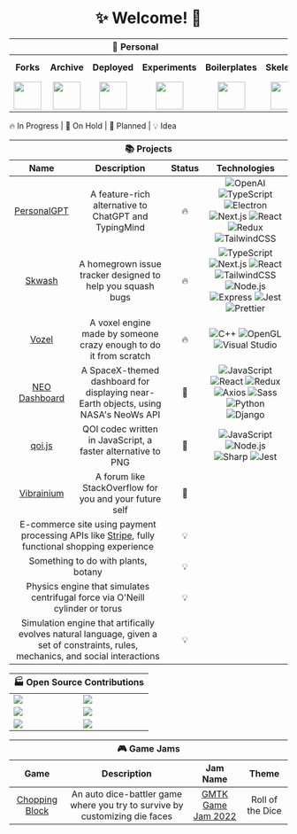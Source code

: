 <h1 align="center">✨ Welcome! 🌌</h1>

<table>
  <thead>
    <tr>
      <th align="center" colspan="5">🏡 Personal</th>
      <th align="center" colspan="3">🏢 Team</th>
    </tr>
  </thead>
  <tbody>
    <tr>
      <td align="center"><b>Forks</b></td>
      <td align="center"><b>Archive</b></td>
      <td align="center"><b>Deployed</b></td>
      <td align="center"><b>Experiments</b></td>
      <td align="center"><b>Boilerplates</b></td>
      <td align="center"><b>Skelenet</b></td>
      <td align="center"><b>Ariesnet</b></td>
      <td align="center"><b>Civil Engineers</b></td>
    </tr>
    <tr>
      <td align="center">
        <a href="https://github.com/RickyC0626-forks" title="Forked Projects">
          <img src="https://avatars.githubusercontent.com/u/121321200?s=200&v=4" width="50">
        </a>
      </td>
      <td align="center">
        <a href="https://github.com/RickyC0626-archive" title="Archived Projects">
          <img src="https://avatars.githubusercontent.com/u/121328201?s=200&v=4" width="50">
        </a>
      </td>
      <td align="center">
        <a href="https://github.com/RickyC0626-gh-pages" title="Deployed Pages">
          <img src="https://avatars.githubusercontent.com/u/121332196?s=200&v=4" width="50">
        </a>
      </td>
      <td align="center">
        <a href="https://github.com/RickyC0626-experiments" title="Experiments">
          <img src="https://avatars.githubusercontent.com/u/121334105?s=200&v=4" width="50">
        </a>
      </td>
      <td align="center">
        <a href="https://github.com/RickyC0626-boilerplate" title="Boilerplates">
          <img src="https://avatars.githubusercontent.com/u/121332704?s=200&v=4" width="50">
        </a>
      </td>
      <td align="center">
        <a href="https://github.com/skelenet" title="Skelenet Labs">
          <img src="https://avatars.githubusercontent.com/u/86542896?s=200&v=4" width="50">
        </a>
      </td>
      <td align="center">
        <a href="https://github.com/ariesnet" title="Aries Network">
          <img src="https://avatars.githubusercontent.com/u/101829519?s=200&v=4" width="50">
        </a>
      </td>
      <td align="center">
        <a href="https://github.com/Civil-Engineers" title="Civil Engineers">
          <img src="https://avatars.githubusercontent.com/u/109439685?s=200&v=4" width="50">
        </a>
      </td>
    </tr>
  </tbody>
</table>

<span>🔥 In Progress | 🛑 On Hold | 💭 Planned | 💡 Idea</span>
<table>
  <thead>
    <tr>
      <th align="center" colspan="10">📚 Projects</th>
    </tr>
    <tr>
      <th align="center">Name</th>
      <th align="center">Description</th>
      <th align="center">Status</th>
      <th align="center">Technologies</th>
    </tr>
  </thead>
  <tbody>
    <tr>
      <td align="center">
        <a href="https://github.com/personalgpt/personalgpt" title="personalgpt/personalgpt">
          <span>PersonalGPT</span>
        </a>
      </td>
      <td align="center">A feature-rich alternative to ChatGPT and TypingMind</td>
      <td align="center" title="In Progress">🔥</td>
      <td align="center">
        <img alt="OpenAI" src="https://img.shields.io/badge/-OpenAI-0d1117?style=for-the-badge&logo=openai&logoColor=412991" />
        <img alt="TypeScript" src="https://img.shields.io/badge/-TypeScript-0d1117?style=for-the-badge&logo=typescript&logoColor=3178C6" />
        <img alt="Electron" src="https://img.shields.io/badge/-Electron-0d1117?style=for-the-badge&logo=electron&logoColor=47848F" />
        <img alt="Next.js" src="https://img.shields.io/badge/-Next.js-0d1117?style=for-the-badge&logo=next.js&logoColor=white" />
        <img alt="React" src="https://img.shields.io/badge/-React-0d1117?style=for-the-badge&logo=react&logoColor=61DAFB" />
        <img alt="Redux" src="https://img.shields.io/badge/-Redux-0d1117?style=for-the-badge&logo=redux&logoColor=764ABC" />
        <img alt="TailwindCSS" src="https://img.shields.io/badge/-TailwindCSS-0d1117?style=for-the-badge&logo=tailwindcss&logoColor=06B6D4" />
      </td>
    </tr>
    <tr>
      <td align="center">
        <a href="https://github.com/rickyc0626/skwash" title="rickyc0626/skwash">
          <span>Skwash</span>
        </a>
      </td>
      <td align="center">A homegrown issue tracker designed to help you squash bugs</td>
      <td align="center" title="In Progress">🔥</td>
      <td align="center">
        <img alt="TypeScript" src="https://img.shields.io/badge/-TypeScript-0d1117?style=for-the-badge&logo=typescript&logoColor=3178C6" />
        <img alt="Next.js" src="https://img.shields.io/badge/-Next.js-0d1117?style=for-the-badge&logo=next.js&logoColor=white" />
        <img alt="React" src="https://img.shields.io/badge/-React-0d1117?style=for-the-badge&logo=react&logoColor=61DAFB" />
        <img alt="TailwindCSS" src="https://img.shields.io/badge/-TailwindCSS-0d1117?style=for-the-badge&logo=tailwindcss&logoColor=06B6D4" />
        <img alt="Node.js" src="https://img.shields.io/badge/-Node.js-0d1117?style=for-the-badge&logo=node.js&logoColor=339933" />
        <img alt="Express" src="https://img.shields.io/badge/-Express-0d1117?style=for-the-badge&logo=express&logoColor=white" />
        <img alt="Jest" src="https://img.shields.io/badge/-Jest-0d1117?style=for-the-badge&logo=jest&logoColor=C21325" />
        <img alt="Prettier" src="https://img.shields.io/badge/-Prettier-0d1117?style=for-the-badge&logo=prettier&logoColor=F7B93E" />
      </td>
    </tr>
    <tr>
      <td align="center">
        <a href="https://github.com/rickyc0626/vozel" title="rickyc0626/vozel">
          <span>Vozel</span>
        </a>
      </td>
      <td align="center">A voxel engine made by someone crazy enough to do it from scratch</td>
      <td align="center" title="In Progress">🔥</td>
      <td align="center">
        <img alt="C++" src="https://img.shields.io/badge/-C++-0d1117?style=for-the-badge&logo=cplusplus&logoColor=00599C" />
        <img alt="OpenGL" src="https://img.shields.io/badge/-OpenGL-0d1117?style=for-the-badge&logo=opengl&logoColor=5586A4" />
        <img alt="Visual Studio" src="https://img.shields.io/badge/-Visual Studio-0d1117?style=for-the-badge&logo=visualstudio&logoColor=5C2D91" />
      </td>
    </tr>
    <tr>
      <td align="center">
        <a href="https://devpost.com/software/neo-dashboard-z160cl" title="devpost/neo-dashboard">
          <span>NEO Dashboard</span>
        </a>
      </td>
      <td align="center">A SpaceX-themed dashboard for displaying near-Earth objects, using NASA's NeoWs API</td>
      <td align="center" title="On Hold">🛑</td>
      <td align="center">
        <img alt="JavaScript" src="https://img.shields.io/badge/-JavaScript-0d1117?style=for-the-badge&logo=javascript&logoColor=F7DF1E" />
        <img alt="React" src="https://img.shields.io/badge/-React-0d1117?style=for-the-badge&logo=react&logoColor=61DAFB" />
        <img alt="Redux" src="https://img.shields.io/badge/-Redux-0d1117?style=for-the-badge&logo=redux&logoColor=764ABC" />
        <img alt="Axios" src="https://img.shields.io/badge/-Axios-0d1117?style=for-the-badge&logo=axios&logoColor=5A29E4" />
        <img alt="Sass" src="https://img.shields.io/badge/-Sass-0d1117?style=for-the-badge&logo=sass&logoColor=CC6699" />
        <img alt="Python" src="https://img.shields.io/badge/-Python-0d1117?style=for-the-badge&logo=python&logoColor=3776AB" />
        <img alt="Django" src="https://img.shields.io/badge/-Django-0d1117?style=for-the-badge&logo=django&logoColor=092E20" />
      </td>
    </tr>
    <tr>
      <td align="center">
        <a href="https://github.com/rickyc0626/qoi.js" title="rickyc0626/qoi.js">
          <span>qoi.js</span>
        </a>
      </td>
      <td align="center">QOI codec written in JavaScript, a faster alternative to PNG</td>
      <td align="center" title="On Hold">🛑</td>
      <td align="center">
        <img alt="JavaScript" src="https://img.shields.io/badge/-JavaScript-0d1117?style=for-the-badge&logo=javascript&logoColor=F7DF1E" />
        <img alt="Node.js" src="https://img.shields.io/badge/-Node.js-0d1117?style=for-the-badge&logo=node.js&logoColor=339933" />
        <img alt="Sharp" src="https://img.shields.io/badge/-Sharp-0d1117?style=for-the-badge&logo=sharp&logoColor=99CC00" />
        <img alt="Jest" src="https://img.shields.io/badge/-Jest-0d1117?style=for-the-badge&logo=jest&logoColor=C21325" />
      </td>
    </tr>
    <tr>
      <td align="center">
        <a href="https://github.com/rickyc0626/vibrainium" title="rickyc0626/vibrainium">
          <span>Vibrainium</span>
        </a>
      </td>
      <td align="center">A forum like StackOverflow for you and your future self</td>
      <td align="center" title="On Hold">🛑</td>
      <td align="center">
      </td>
    </tr>
    <tr>
      <td align="center" colspan="2">
        E-commerce site using payment processing APIs like <a href="https://stripe.com/"><span>Stripe</span></a>, fully functional shopping experience
      </td>
      <td align="center" title="Idea">💡</td>
      <td align="center"></td>
    </tr>
    <tr>
      <td align="center" colspan="2">
        Something to do with plants, botany
      </td>
      <td align="center" title="Idea">💡</td>
      <td align="center"></td>
    </tr>
    <tr>
      <td align="center" colspan="2">
        Physics engine that simulates centrifugal force via O'Neill cylinder or torus
      </td>
      <td align="center" title="Idea">💡</td>
      <td align="center"></td>
    </tr>
    <tr>
      <td align="center" colspan="2">
        Simulation engine that artifically evolves natural language, given a set of constraints, rules, mechanics, and social interactions
      </td>
      <td align="center" title="Idea">💡</td>
      <td align="center"></td>
    </tr>
  </tbody>
</table>

<table>
  <thead>
    <tr>
      <th align="center" colspan="2">🏭 Open Source Contributions</th>
    </tr>
  </thead>
  <tbody>
    <tr>
      <td>
        <a href="https://github.com/boardgameio/boardgame.io" title="boardgameio/boardgame.io">
          <img src="https://github-readme-stats.vercel.app/api/pin/?username=boardgameio&repo=boardgame.io&theme=github_dark_dimmed">
        </a>
      </td>
      <td>
        <a href="https://github.com/questdb/questdb" title="questdb/questdb">
          <img src="https://github-readme-stats.vercel.app/api/pin/?username=questdb&repo=questdb&theme=github_dark_dimmed">
        </a>
      </td>
    </tr>
    <tr>
      <td>
        <a href="https://github.com/manimcommunity/manim" title="ManimCommunity/manim">
          <img src="https://github-readme-stats.vercel.app/api/pin/?username=manimcommunity&repo=manim&theme=github_dark_dimmed">
        </a>
      </td>
      <td>
        <a href="https://github.com/ManimCommunity/ManimPango" title="ManimCommunity/ManimPango">
          <img src="https://github-readme-stats.vercel.app/api/pin/?username=manimcommunity&repo=manimpango&theme=github_dark_dimmed">
        </a>
      </td>
    </tr>
    <tr>
      <td>
        <a href="https://github.com/discourse/discourse" title="discourse/discourse">
          <img src="https://github-readme-stats.vercel.app/api/pin/?username=discourse&repo=discourse&theme=github_dark_dimmed">
        </a>
      </td>
      <td>
        <a href="https://github.com/discourse/discourse-data-explorer" title="discourse/discourse-data-explorer">
          <img src="https://github-readme-stats.vercel.app/api/pin/?username=discourse&repo=discourse-data-explorer&theme=github_dark_dimmed">
        </a>
      </td>
    </tr>
  </tbody>
</table>

<table>
  <thead>
    <tr>
      <th align="center" colspan="10">🎮 Game Jams</th>
    </tr>
    <tr>
      <th align="center">Game</th>
      <th align="center">Description</th>
      <th align="center">Jam Name</th>
      <th align="center">Theme</th>
    </tr>
  </thead>
  <tbody>
    <tr>
      <td align="center">
        <a href="https://github.com/Civil-Engineers/chopping-block" title="Civil-Engineers/chopping-block">
          <span>Chopping Block</span>
        </a>
      </td>
      <td align="center">An auto dice-battler game where you try to survive by customizing die faces</td>
      <td align="center">
        <a href="https://itch.io/jam/gmtk-jam-2022">
          <span>GMTK Game Jam 2022</span>
        </a>
      </td>
      <td align="center">Roll of the Dice</td>
    </tr>
  </tbody>
</table>
